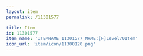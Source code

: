 ```yaml
---
layout: item
permalink: /11301577

title: Item
id: 11301577
item_name: 'ITEMNAME_11301577_NAME:[F]Level70Item'
icon_url: 'item/icon/11300120.png'
---
```

